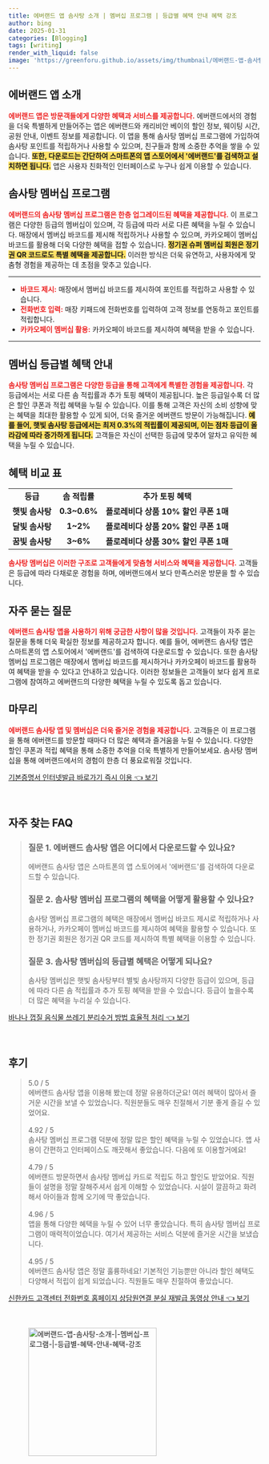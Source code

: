 ```yaml
---
title: 에버랜드 앱 솜사탕 소개 | 멤버십 프로그램 | 등급별 혜택 안내 혜택 강조
author: bing
date: 2025-01-31
categories: [Blogging]
tags: [writing]
render_with_liquid: false
image: 'https://greenforu.github.io/assets/img/thumbnail/에버랜드-앱-솜사탕-소개-|-멤버십-프로그램-|-등급별-혜택-안내-혜택-강조.webp'
---
```



<h2 id='에버랜드앱소개'>에버랜드 앱 소개</h2>

<p><b><span style="color: #ee2323;">에버랜드 앱은 방문객들에게 다양한 혜택과 서비스를 제공합니다.</span></b> 에버랜드에서의 경험을 더욱 특별하게 만들어주는 앱은 에버랜드와 캐리비안 베이의 할인 정보, 웨이팅 시간, 공원 안내, 이벤트 정보를 제공합니다. 이 앱을 통해 솜사탕 멤버십 프로그램에 가입하여 솜사탕 포인트를 적립하거나 사용할 수 있으며, 친구들과 함께 소중한 추억을 쌓을 수 있습니다. <b><span style="background-color: #ffe066;">또한, 다운로드는 간단하여 스마트폰의 앱 스토어에서 '에버랜드'를 검색하고 설치하면 됩니다.</span></b> 앱은 사용자 친화적인 인터페이스로 누구나 쉽게 이용할 수 있습니다.</p>

<h2 id='솜사탕멤버십프로그램'>솜사탕 멤버십 프로그램</h2>

<p><b><span style="color: #ee2323;">에버랜드의 솜사탕 멤버십 프로그램은 한층 업그레이드된 혜택을 제공합니다.</span></b> 이 프로그램은 다양한 등급의 멤버십이 있으며, 각 등급에 따라 서로 다른 혜택을 누릴 수 있습니다. 매장에서 멤버십 바코드를 제시해 적립하거나 사용할 수 있으며, 카카오페이 멤버십 바코드를 활용해 더욱 다양한 혜택을 접할 수 있습니다. <b><span style="background-color: #ffe066;">정기권 슈퍼 멤버십 회원은 정기권 QR 코드로도 특별 혜택을 제공합니다.</span></b> 이러한 방식은 더욱 유연하고, 사용자에게 맞춤형 경험을 제공하는 데 초점을 맞추고 있습니다.</p>

<hr />

<ul>
    <li><b><span style="color: #ee2323;">바코드 제시:</span></b> 매장에서 멤버십 바코드를 제시하여 포인트를 적립하고 사용할 수 있습니다.</li>
    <li><b><span style="color: #ee2323;">전화번호 입력:</span></b> 매장 키패드에 전화번호를 입력하여 고객 정보를 연동하고 포인트를 적립합니다.</li>
    <li><b><span style="color: #ee2323;">카카오페이 멤버십 활용:</span></b> 카카오페이 바코드를 제시하여 혜택을 받을 수 있습니다.</li>
</ul>

<hr />

<h2 id='멤버십등급별혜택'>멤버십 등급별 혜택 안내</h2>

<p><b><span style="color: #ee2323;">솜사탕 멤버십 프로그램은 다양한 등급을 통해 고객에게 특별한 경험을 제공합니다.</span></b> 각 등급에서는 서로 다른 솜 적립률과 추가 토핑 혜택이 제공됩니다. 높은 등급일수록 더 많은 할인 쿠폰과 적립 혜택을 누릴 수 있습니다. 이를 통해 고객은 자신의 소비 성향에 맞는 혜택을 최대한 활용할 수 있게 되어, 더욱 즐거운 에버랜드 방문이 가능해집니다. <b><span style="background-color: #ffe066;">예를 들어, 햇빛 솜사탕 등급에서는 최저 0.3%의 적립률이 제공되며, 이는 점차 등급이 올라감에 따라 증가하게 됩니다.</span></b> 고객들은 자신이 선택한 등급에 맞추어 알차고 유익한 혜택을 누릴 수 있습니다.</p>

<h2 id='혜택비교표'>혜택 비교 표</h2>

<table>
    <tr>
        <td style="text-align: center; height: 17px;"><b>등급</b></td>
        <td style="text-align: center; height: 17px;"><b>솜 적립률</b></td>
        <td style="text-align: center; height: 17px;"><b>추가 토핑 혜택</b></td>
    </tr>
    <tr>
        <td style="text-align: center; height: 17px;"><b>햇빛 솜사탕</b></td>
        <td style="text-align: center; height: 17px;"><b>0.3~0.6%</b></td>
        <td style="text-align: center; height: 17px;"><b>플로레비다 상품 10% 할인 쿠폰 1매</b></td>
    </tr>
    <tr>
        <td style="text-align: center; height: 17px;"><b>달빛 솜사탕</b></td>
        <td style="text-align: center; height: 17px;"><b>1~2%</b></td>
        <td style="text-align: center; height: 17px;"><b>플로레비다 상품 20% 할인 쿠폰 1매</b></td>
    </tr>
    <tr>
        <td style="text-align: center; height: 17px;"><b>꿈빛 솜사탕</b></td>
        <td style="text-align: center; height: 17px;"><b>3~6%</b></td>
        <td style="text-align: center; height: 17px;"><b>플로레비다 상품 30% 할인 쿠폰 1매</b></td>
    </tr>
</table>

<p><b><span style="color: #ee2323;">솜사탕 멤버십은 이러한 구조로 고객들에게 맞춤형 서비스와 혜택을 제공합니다.</span></b> 고객들은 등급에 따라 다채로운 경험을 하며, 에버랜드에서 보다 만족스러운 방문을 할 수 있습니다.</p>

<h2 id='자주묻는질문'>자주 묻는 질문</h2>

<p><b><span style="color: #ee2323;">에버랜드 솜사탕 앱을 사용하기 위해 궁금한 사항이 많을 것입니다.</span></b> 고객들이 자주 묻는 질문을 통해 더욱 확실한 정보를 제공하고자 합니다. 예를 들어, 에버랜드 솜사탕 앱은 스마트폰의 앱 스토어에서 '에버랜드'를 검색하여 다운로드할 수 있습니다. 또한 솜사탕 멤버십 프로그램은 매장에서 멤버십 바코드를 제시하거나 카카오페이 바코드를 활용하여 혜택을 받을 수 있다고 안내하고 있습니다. 이러한 정보들은 고객들이 보다 쉽게 프로그램에 참여하고 에버랜드의 다양한 혜택을 누릴 수 있도록 돕고 있습니다.</p>

<h2 id='마무리'>마무리</h2>

<p><b><span style="color: #ee2323;">에버랜드 솜사탕 앱 및 멤버십은 더욱 즐거운 경험을 제공합니다.</span></b> 고객들은 이 프로그램을 통해 에버랜드를 방문할 때마다 더 많은 혜택과 즐거움을 누릴 수 있습니다. 다양한 할인 쿠폰과 적립 혜택을 통해 소중한 추억을 더욱 특별하게 만들어보세요. 솜사탕 멤버십을 통해 에버랜드에서의 경험이 한층 더 풍요로워질 것입니다.</p>


<p><a class="click-button" title="기본증명서 인터넷발급 바로가기 즉시 이용" href="https://greenforu.github.io/posts/%EA%B8%B0%EB%B3%B8%EC%A6%9D%EB%AA%85%EC%84%9C-%EC%9D%B8%ED%84%B0%EB%84%B7%EB%B0%9C%EA%B8%89-%EB%B0%94%EB%A1%9C%EA%B0%80%EA%B8%B0-%EC%A6%89%EC%8B%9C-%EC%9D%B4%EC%9A%A9/" rel="dofollow">기본증명서 인터넷발급 바로가기 즉시 이용 👈 보기</a></p><br>
<h2 id='자주_찾는_FAQ'>자주 찾는 FAQ</h2>
<div itemscope="" itemtype="https://schema.org/FAQPage"> 
<blockquote> 
<div itemscope="" itemprop="mainEntity" itemtype="https://schema.org/Question"> 
<h3 itemprop="name">질문 1. 에버랜드 솜사탕 앱은 어디에서 다운로드할 수 있나요?</h3> 
<div itemscope="" itemprop="acceptedAnswer" itemtype="https://schema.org/Answer"> 
<span itemprop="text"> 
<p>에버랜드 솜사탕 앱은 스마트폰의 앱 스토어에서 '에버랜드'를 검색하여 다운로드할 수 있습니다.</p> 
</span> 
</div> 
</div> 
<div itemscope="" itemprop="mainEntity" itemtype="https://schema.org/Question"> 
<h3 itemprop="name">질문 2. 솜사탕 멤버십 프로그램의 혜택을 어떻게 활용할 수 있나요?</h3> 
<div itemscope="" itemprop="acceptedAnswer" itemtype="https://schema.org/Answer"> 
<span itemprop="text"> 
<p>솜사탕 멤버십 프로그램의 혜택은 매장에서 멤버십 바코드 제시로 적립하거나 사용하거나, 카카오페이 멤버십 바코드를 제시하여 혜택을 활용할 수 있습니다. 또한 정기권 회원은 정기권 QR 코드를 제시하여 특별 혜택을 이용할 수 있습니다.</p> 
</span> 
</div> 
</div> 
<div itemscope="" itemprop="mainEntity" itemtype="https://schema.org/Question"> 
<h3 itemprop="name">질문 3. 솜사탕 멤버십의 등급별 혜택은 어떻게 되나요?</h3> 
<div itemscope="" itemprop="acceptedAnswer" itemtype="https://schema.org/Answer"> 
<span itemprop="text"> 
<p>솜사탕 멤버십은 햇빛 솜사탕부터 별빛 솜사탕까지 다양한 등급이 있으며, 등급에 따라 다른 솜 적립률과 추가 토핑 혜택을 받을 수 있습니다. 등급이 높을수록 더 많은 혜택을 누리실 수 있습니다.</p> 
</span> 
</div> 
</div> 
</blockquote> 
</div>
<p><a class="click-button" title="바나나 껍질 음식물 쓰레기 분리수거 방법 효율적 처리" href="https://greenforu.github.io/posts/%EB%B0%94%EB%82%98%EB%82%98-%EA%BB%8D%EC%A7%88-%EC%9D%8C%EC%8B%9D%EB%AC%BC-%EC%93%B0%EB%A0%88%EA%B8%B0-%EB%B6%84%EB%A6%AC%EC%88%98%EA%B1%B0-%EB%B0%A9%EB%B2%95-%ED%9A%A8%EC%9C%A8%EC%A0%81-%EC%B2%98%EB%A6%AC/" rel="dofollow">바나나 껍질 음식물 쓰레기 분리수거 방법 효율적 처리 👈 보기</a></p><br>
<h2 id='후기'>후기</h2>
<div itemscope itemtype="https://schema.org/Product">
  <blockquote>
  <div itemprop="review" itemscope itemtype="https://schema.org/Review">
      <div itemprop="reviewRating" itemscope itemtype="https://schema.org/Rating"> <span itemprop="ratingValue">5.0</span> / <span itemprop="bestRating">5</span> </div>
      <span itemprop="reviewBody">에버랜드 솜사탕 앱을 이용해 봤는데 정말 유용하더군요! 여러 혜택이 많아서 즐거운 시간을 보낼 수 있었습니다. 직원분들도 매우 친절해서 기분 좋게 즐길 수 있었어요.</span>
  </div>
  <br>
  <div itemprop="review" itemscope itemtype="https://schema.org/Review">
      <div itemprop="reviewRating" itemscope itemtype="https://schema.org/Rating"> <span itemprop="ratingValue">4.92</span> / <span itemprop="bestRating">5</span> </div>
      <span itemprop="reviewBody">솜사탕 멤버십 프로그램 덕분에 정말 많은 할인 혜택을 누릴 수 있었습니다. 앱 사용이 간편하고 인터페이스도 깨끗해서 좋았습니다. 다음에 또 이용할거에요!</span>
  </div>
  <br>
  <div itemprop="review" itemscope itemtype="https://schema.org/Review">
      <div itemprop="reviewRating" itemscope itemtype="https://schema.org/Rating"> <span itemprop="ratingValue">4.79</span> / <span itemprop="bestRating">5</span> </div>
      <span itemprop="reviewBody">에버랜드 방문하면서 솜사탕 멤버십 카드로 적립도 하고 할인도 받았어요. 직원들이 설명을 정말 잘해주셔서 쉽게 이해할 수 있었습니다. 시설이 깔끔하고 화려해서 아이들과 함께 오기에 딱 좋았습니다.</span>
  </div>
  <br>
  <div itemprop="review" itemscope itemtype="https://schema.org/Review">
      <div itemprop="reviewRating" itemscope itemtype="https://schema.org/Rating"> <span itemprop="ratingValue">4.96</span> / <span itemprop="bestRating">5</span> </div>
      <span itemprop="reviewBody">앱을 통해 다양한 혜택을 누릴 수 있어 너무 좋았습니다. 특히 솜사탕 멤버십 프로그램이 매력적이었습니다. 여기서 제공하는 서비스 덕분에 즐거운 시간을 보냈습니다.</span>
  </div>
  <br>
  <div itemprop="review" itemscope itemtype="https://schema.org/Review">
      <div itemprop="reviewRating" itemscope itemtype="https://schema.org/Rating"> <span itemprop="ratingValue">4.95</span> / <span itemprop="bestRating">5</span> </div>
      <span itemprop="reviewBody">에버랜드 솜사탕 앱은 정말 훌륭하네요! 기본적인 기능뿐만 아니라 할인 혜택도 다양해서 적립이 쉽게 되었습니다. 직원들도 매우 친절하여 좋았습니다.</span>
  </div>
  </blockquote>
</div>
<p><a class="click-button" title="신한카드 고객센터 전화번호 홈페이지 상담원연결 분실 재발급 동영상 안내" href="https://greenforu.github.io/posts/%EC%8B%A0%ED%95%9C%EC%B9%B4%EB%93%9C-%EA%B3%A0%EA%B0%9D%EC%84%BC%ED%84%B0-%EC%A0%84%ED%99%94%EB%B2%88%ED%98%B8-%ED%99%88%ED%8E%98%EC%9D%B4%EC%A7%80-%EC%83%81%EB%8B%B4%EC%9B%90%EC%97%B0%EA%B2%B0-%EB%B6%84%EC%8B%A4-%EC%9E%AC%EB%B0%9C%EA%B8%89-%EB%8F%99%EC%98%81%EC%83%81-%EC%95%88%EB%82%B4/" rel="dofollow">신한카드 고객센터 전화번호 홈페이지 상담원연결 분실 재발급 동영상 안내 👈 보기</a></p><br>
<figure class="image"><img src="https://greenforu.github.io/assets/img/thumbnail/에버랜드-앱-솜사탕-소개-|-멤버십-프로그램-|-등급별-혜택-안내-혜택-강조.webp" alt="에버랜드-앱-솜사탕-소개-|-멤버십-프로그램-|-등급별-혜택-안내-혜택-강조" width="256" height="256"></figure>